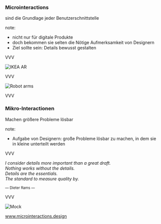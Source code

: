 ### Microinteractions

sind die Grundlage jeder Benutzerschnittstelle <!-- .element: class="fragment" -->

note:
- nicht nur für digitale Produkte
- doch bekommen sie selten die Nötige Aufmerksamkeit von Designern
- Ziel sollte sein: Details bewusst gestalten 

VVV

![IKEA AR](img/ikea-ar.gif)

VVV

![Robot arms](img/robot-arms.jpg "h70 w50")

VVV

### Mikro-Interactionen

Machen größere Probleme lösbar<!-- .element: class="fragment" -->

note:
- Aufgabe von Designern: große Probleme lösbar zu machen, in dem sie in kleine unterteilt werden

VVV

_I consider details more important than a great draft. <br>
Nothing works without the details. <br>
Details are the essentials. <br>
The standard to measure quality by._ 

<small>&mdash; Dieter Rams &mdash;</small>

VVV

![Mock](img/mock5.png "noshadow w70")

www.microinteractions.design